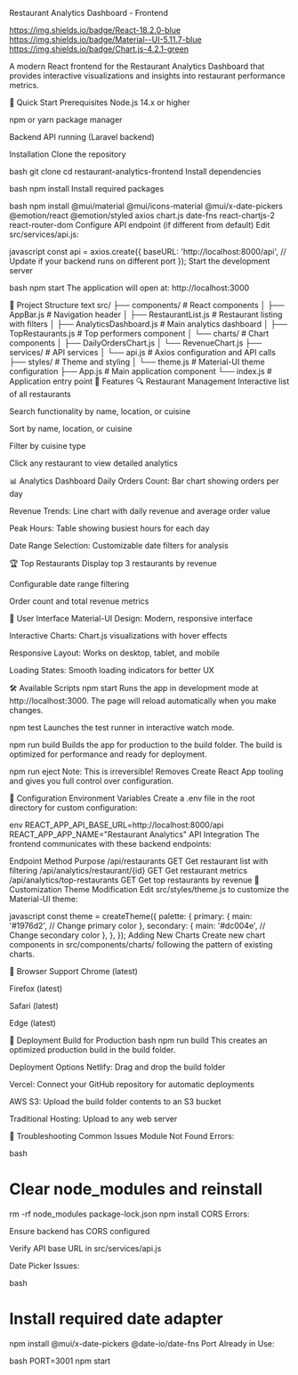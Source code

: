 Restaurant Analytics Dashboard - Frontend


https://img.shields.io/badge/React-18.2.0-blue
https://img.shields.io/badge/Material--UI-5.11.7-blue
https://img.shields.io/badge/Chart.js-4.2.1-green

A modern React frontend for the Restaurant Analytics Dashboard that provides interactive visualizations and insights into restaurant performance metrics.

🚀 Quick Start
Prerequisites
Node.js 14.x or higher

npm or yarn package manager

Backend API running (Laravel backend)

Installation
Clone the repository

bash
git clone <your-repository-url>
cd restaurant-analytics-frontend
Install dependencies

bash
npm install
Install required packages

bash
npm install @mui/material @mui/icons-material @mui/x-date-pickers @emotion/react @emotion/styled axios chart.js date-fns react-chartjs-2 react-router-dom
Configure API endpoint (if different from default)
Edit src/services/api.js:

javascript
const api = axios.create({
  baseURL: 'http://localhost:8000/api', // Update if your backend runs on different port
});
Start the development server

bash
npm start
The application will open at: http://localhost:3000

📁 Project Structure
text
src/
├── components/           # React components
│   ├── AppBar.js        # Navigation header
│   ├── RestaurantList.js # Restaurant listing with filters
│   ├── AnalyticsDashboard.js # Main analytics dashboard
│   ├── TopRestaurants.js # Top performers component
│   └── charts/          # Chart components
│       ├── DailyOrdersChart.js
│       └── RevenueChart.js
├── services/            # API services
│   └── api.js          # Axios configuration and API calls
├── styles/             # Theme and styling
│   └── theme.js        # Material-UI theme configuration
├── App.js              # Main application component
└── index.js            # Application entry point
🎯 Features
🔍 Restaurant Management
Interactive list of all restaurants

Search functionality by name, location, or cuisine

Sort by name, location, or cuisine

Filter by cuisine type

Click any restaurant to view detailed analytics

📊 Analytics Dashboard
Daily Orders Count: Bar chart showing orders per day

Revenue Trends: Line chart with daily revenue and average order value

Peak Hours: Table showing busiest hours for each day

Date Range Selection: Customizable date filters for analysis

🏆 Top Restaurants
Display top 3 restaurants by revenue

Configurable date range filtering

Order count and total revenue metrics

🎨 User Interface
Material-UI Design: Modern, responsive interface

Interactive Charts: Chart.js visualizations with hover effects

Responsive Layout: Works on desktop, tablet, and mobile

Loading States: Smooth loading indicators for better UX

🛠️ Available Scripts
npm start
Runs the app in development mode at http://localhost:3000. The page will reload automatically when you make changes.

npm test
Launches the test runner in interactive watch mode.

npm run build
Builds the app for production to the build folder. The build is optimized for performance and ready for deployment.

npm run eject
Note: This is irreversible! Removes Create React App tooling and gives you full control over configuration.

🔧 Configuration
Environment Variables
Create a .env file in the root directory for custom configuration:

env
REACT_APP_API_BASE_URL=http://localhost:8000/api
REACT_APP_APP_NAME="Restaurant Analytics"
API Integration
The frontend communicates with these backend endpoints:

Endpoint	Method	Purpose
/api/restaurants	GET	Get restaurant list with filtering
/api/analytics/restaurant/{id}	GET	Get restaurant metrics
/api/analytics/top-restaurants	GET	Get top restaurants by revenue
🎨 Customization
Theme Modification
Edit src/styles/theme.js to customize the Material-UI theme:

javascript
const theme = createTheme({
  palette: {
    primary: {
      main: '#1976d2', // Change primary color
    },
    secondary: {
      main: '#dc004e', // Change secondary color
    },
  },
});
Adding New Charts
Create new chart components in src/components/charts/ following the pattern of existing charts.

📱 Browser Support
Chrome (latest)

Firefox (latest)

Safari (latest)

Edge (latest)

🚀 Deployment
Build for Production
bash
npm run build
This creates an optimized production build in the build folder.

Deployment Options
Netlify: Drag and drop the build folder

Vercel: Connect your GitHub repository for automatic deployments

AWS S3: Upload the build folder contents to an S3 bucket

Traditional Hosting: Upload to any web server

🐛 Troubleshooting
Common Issues
Module Not Found Errors:

bash
# Clear node_modules and reinstall
rm -rf node_modules package-lock.json
npm install
CORS Errors:

Ensure backend has CORS configured

Verify API base URL in src/services/api.js

Date Picker Issues:

bash
# Install required date adapter
npm install @mui/x-date-pickers @date-io/date-fns
Port Already in Use:

bash
PORT=3001 npm start